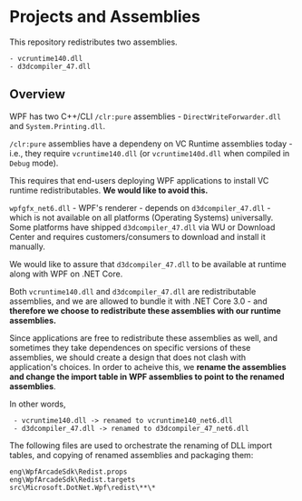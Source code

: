# Projects and Assemblies

This repository redistributes two assemblies. 

```
- vcruntime140.dll
- d3dcompiler_47.dll 
```

## Overview

WPF has two C++/CLI `/clr:pure` assemblies - `DirectWriteForwarder.dll` and `System.Printing.dll`. 

`/clr:pure` assemblies have a dependeny on VC Runtime assemblies today - i.e., they require `vcruntime140.dll` (or `vcruntime140d.dll` when compiled in `Debug` mode). 

This requires that end-users deploying WPF applications to install VC runtime redistributables. **We would like to avoid this.**

`wpfgfx_net6.dll` - WPF's renderer - depends on `d3dcompiler_47.dll` - which is not available on all platforms (Operating Systems) universally. Some platforms have shipped `d3dcompiler_47.dll` via WU or Download Center and requires customers/consumers to download and install it manually. 

We would like to assure that `d3dcompiler_47.dll` to be available at runtime along with WPF on .NET Core.

Both `vcruntime140.dll` and `d3dcompiler_47.dll` are redistributable assemblies, and we are allowed to bundle it with .NET Core 3.0 - and **therefore we choose to redistribute these assemblies with our runtime assemblies.**

Since applications are free to redistribute these assemblies as well, and sometimes they take dependences on specific versions of these assemblies, we should create a design that does not clash with application's choices. In order to acheive this, we **rename the assemblies and change the import table in WPF assemblies to point to the renamed assemblies**. 

In other words, 

```
 - vcruntime140.dll -> renamed to vcruntime140_net6.dll 
 - d3dcompiler_47.dll -> renamed to d3dcompiler_47_net6.dll 
```


The following files are used to orchestrate the renaming of DLL import tables, and copying of renamed assemblies and packaging them: 

```
eng\WpfArcadeSdk\Redist.props
eng\WpfArcadeSdk\Redist.targets
src\Microsoft.DotNet.Wpf\redist\**\*
```
